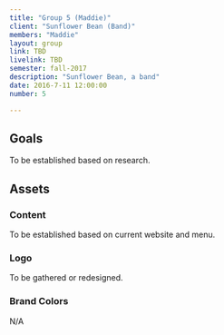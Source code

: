 ```yaml
---
title: "Group 5 (Maddie)"
client: "Sunflower Bean (Band)"
members: "Maddie"
layout: group
link: TBD
livelink: TBD
semester: fall-2017
description: "Sunflower Bean, a band"
date: 2016-7-11 12:00:00
number: 5

---
```


## Goals

To be established based on research.

<!--http://evesbridalwear.co.za/product/prina/-->

## Assets

### Content

To be established based on current website and menu.

### Logo

To be gathered or redesigned.

### Brand Colors

N/A

